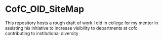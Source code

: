 # CofC_OID_SiteMap

This repository hosts a rough draft of work I did in college for my mentor in assisting his initiative to increase visibility to departments at cofc contributing to institutional diversity
